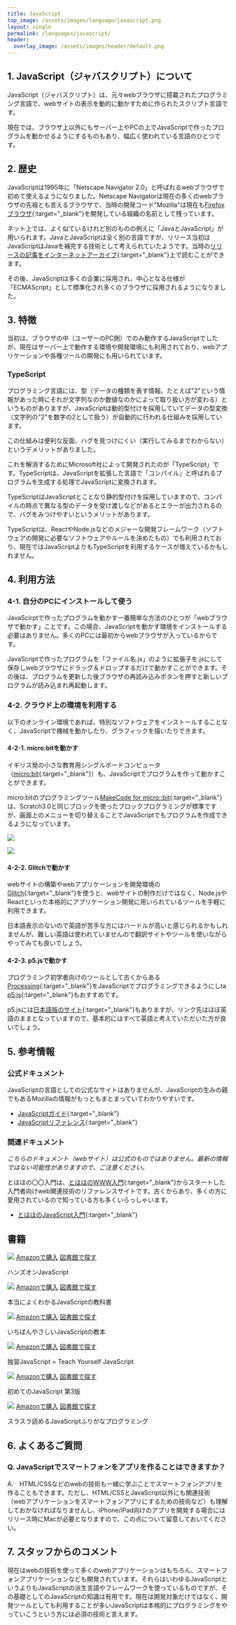 ```yaml
---
title: JavaScript
top_image: /assets/images/language/javascript.png
layout: single
permalink: /languages/javascript/
header:
  overlay_image: /assets/images/header/default.png
---
```

## 1. JavaScript（ジャバスクリプト）について
JavaScript（ジャバスクリプト）は、元々webブラウザに搭載されたプログラミング言語で、webサイトの表示を動的に動かすために作られたスクリプト言語です。

現在では、ブラウザ上以外にもサーバー上やPCの上でJavaScriptで作ったプログラムを動かせるようにするものもあり、幅広く使われている言語のひとつです。

## 2. 歴史
JavaScriptは1995年に「Netscape Navigator 2.0」と呼ばれるwebブラウザで初めて使えるようになりました。Netscape Navigatorは現在の多くのwebブラウザの先祖とも言えるブラウザで、当時の開発コード"Mozilla"は現在も[Firefoxブラウザ](https://www.mozilla.org/ja/firefox/){:target="_blank"}を開発している組織の名前として残っています。

ネット上では、よく似ているけれど別のものの例えに「JavaとJavaScript」が用いられます。JavaとJavaScriptは全く別の言語ですが、リリース当初はJavaScriptはJavaを補完する技術として考えられていたようです。当時の[リリースの記事をインターネットアーカイブ](https://web.archive.org/web/20070916144913/http://wp.netscape.com/newsref/pr/newsrelease67.html){:target="_blank"}上で読むことができます。

その後、JavaScriptは多くの企業に採用され、中心となる仕様が「ECMAScript」として標準化され多くのブラウザに採用されるようになりました。

## 3. 特徴
当初は、ブラウザの中（ユーザーのPC側）でのみ動作するJavaScriptでしたが、現在はサーバー上で動作する環境や開発環境にも利用されており、webアプリケーションや各種ツールの開発にも用いられています。

### TypeScript
プログラミング言語には、型（データの種類を表す情報。たとえば"2"という情報があった時にそれが文字列なのか数値なのかによって取り扱い方が変わる）というものがありますが、JavaScriptは動的型付けを採用していてデータの型変換（文字列の"2"を数字の2として扱う）が自動的に行われる仕組みを採用しています。

この仕組みは便利な反面、ハグを見つけにくい（実行してみるまでわからない）というデメリットがありました。

これを解消するためにMicrosoft社によって開発されたのが「TypeScript」です。TypeScriptは、JavaScriptを拡張した言語で「コンパイル」と呼ばれるプログラムを生成する処理でJavaScriptに変換されます。

TypeScriptはJavaScriptとことなり静的型付けを採用していますので、コンパイルの時点で異なる型のデータを受け渡しなどがあるとエラーが出力されるので、バグをみつけやすいというメリットがあります。

TypeScriptは、ReactやNode.jsなどのメジャーな開発フレームワーク（ソフトウェアの開発に必要なソフトウェアやルールを決めたもの）でも利用されており、現在ではJavaScriptよりもTypeScriptを利用するケースが増えているかもしれません。

## 4. 利用方法　

### 4-1. 自分のPCにインストールして使う
JavaScirptで作ったプログラムを動かす一番簡単な方法のひとつが「webブラウザで動かす」ことです。この場合、JavaScriptを動かす環境をインストールする必要はありません。多くのPCには最初からwebブラウザが入っているからです。

JavaScriptで作ったプログラムを「ファイル名.js」のように拡張子を.jsにして保存しwebブラウザにドラッグ＆ドロップするだけで動かすことができます。その後は、プログラムを更新した後ブラウザの再読み込みボタンを押すと新しいプログラムが読み込まれ再起動します。

### 4-2. クラウド上の環境を利用する
以下のオンライン環境であれば、特別なソフトウェアをインストールすることなく、JavaScriptで機械を動かしたり、グラフィックを描いたりできます。


#### 4-2-1. micro:bitを動かす
イギリス発の小さな教育用シングルボードコンピュータ（[micro:bit](https://microbit.org/ja/){:target="_blank"}）も、JavaScriptでプログラムを作って動かすことができます。

micro:bitのプログラミングツール[MakeCode for micro::bit](https://makecode.microbit.org/){:target="_blank"}は、Scratch3.0と同じブロックを使ったブロックプログラミングが標準ですが、画面上のメニューを切り替えることでJavaScriptでもプログラムを作成できるようになっています。

![](/assets/images/languages/javascript/microbit01.png)

![](/assets/images/languages/javascript/microbit02.png)

#### 4-2-2. Glitchで動かす
webサイトの構築やwebアプリケーションを開発環境の[Glitch](https://glitch.com/){:target="_blank"}を使うと、webサイトの制作だけではなく、Node.jsやReactといった本格的にアプリケーション開発に用いられているツールを手軽に利用できます。

日本語表示のないので英語が苦手な方にはハードルが高いと感じられるかもしれませんが、難しい英語は使われていませんので翻訳サイトやツールを使いながらやってみても良いでしょう。

#### 4-2-3. p5.jsで動かす
プログラミング初学者向けのツールとして古くからある[Processing](https://processing.org/){:target="_blank"}をJavaScriptでプログラミングできるようにしta
[p5.js](https://p5js.org/){:target="_blank"}もおすすめです。

p5.jsには[日本語版のサイト](https://p5js.jp/){:target="_blank"}もありますが、リンク先はほぼ英語のままとなっていますので、基本的にはすべて英語と考えていただいた方が良いでしょう。

## 5. 参考情報
### 公式ドキュメント
JavaScriptの言語としての公式なサイトはありませんが、JavaScriptの生みの親でもあるMozillaの情報がもっともまとまっていてわかりやすいです。

- [JavaScriptガイド](https://developer.mozilla.org/ja/docs/Web/JavaScript/Guide){:target="_blank"}
- [JavaScriptリファレンス](https://developer.mozilla.org/ja/docs/Web/JavaScript/Reference){:target="_blank"}

### 関連ドキュメント
_こちらのドキュメント（webサイト）は公式のものではありません。最新の情報ではない可能性がありますので、ご注意ください。_

とほほの〇〇入門は、[とほほのWWW入門](https://www.tohoho-web.com/www.html){:target="_blank"}からスタートした入門者向けweb関連技術のリファレンスサイトです。古くからあり、多くの方に愛用されているので知っている方も多くいらっしゃいます。

- [とほほのJavaScript入門](https://www.tohoho-web.com/js/index.htm){:target="_blank"}

## 書籍
<div class="bookshelf">
	<div class="book">
		<img class="cover" src="https://cover.openbd.jp/9784873119229.jpg">
		<a class="btn amazon" href="https://amazon.jp/dp/4873119227" target="blank">Amazonで購入</a>
		<a class="btn library" href="https://calil.jp/book/4873119227" target="blank">図書館で探す</a>
		<p class="title">ハンズオンJavaScript</p>
	</div>
	<div class="book">
		<img class="cover" src="https://cover.openbd.jp/9784797395150.jpg">
		<a class="btn amazon" href="https://amazon.jp/dp/479739515X" target="blank">Amazonで購入</a>
		<a class="btn library" href="https://calil.jp/book/479739515X" target="blank">図書館で探す</a>
		<p class="title">本当によくわかるJavaScriptの教科書</p>
	</div>
	<div class="book">
		<img class="cover" src="/assets/images/no_image.png">
		<a class="btn amazon" href="https://amazon.jp/dp/4295005924" target="blank">Amazonで購入</a>
		<a class="btn library" href="https://calil.jp/book/4295005924" target="blank">図書館で探す</a>
		<p class="title">いちばんやさしいJavaScriptの教本</p>
	</div>
	<div class="book">
		<img class="cover" src="https://cover.openbd.jp/9784798130842.jpg">
		<a class="btn amazon" href="https://amazon.jp/dp/4798130842" target="blank">Amazonで購入</a>
		<a class="btn library" href="https://calil.jp/book/4798130842" target="blank">図書館で探す</a>
		<p class="title">独習JavaScript = Teach Yourself JavaScript</p>
	</div>
	<div class="book">
		<img class="cover" src="/assets/images/no_image.png">
		<a class="btn amazon" href="https://amazon.jp/dp/4873117836" target="blank">Amazonで購入</a>
		<a class="btn library" href="https://calil.jp/book/4873117836" target="blank">図書館で探す</a>
		<p class="title">初めてのJavaScript 第3版</p>
	</div>
	<div class="book">
		<img class="cover" src="/assets/images/no_image.png">
		<a class="btn amazon" href="https://amazon.jp/dp/4295003859" target="blank">Amazonで購入</a>
		<a class="btn library" href="https://calil.jp/book/4295003859" target="blank">図書館で探す</a>
		<p class="title">スラスラ読めるJavaScriptふりがなプログラミング</p>
	</div>
</div>

## 6. よくあるご質問
### Q. JavaScriptでスマートフォンをアプリを作ることはできますか？
A.　HTML/CSSなどのwebの技術も一緒に学ぶことでスマートフォンアプリを作ることもできます。ただし、HTML/CSSとJavaScript以外にも関連技術（webアプリケーションをスマートフォンアプリにするための技術など）も理解しておかなければなりませんし、iPhone/iPad向けのアプリを開発する場合にはリリース時にMacが必要となりますので、この点について留意しておいてください。

## 7. スタッフからのコメント
現在はwebの技術を使って多くのwebアプリケーションはもちろん、スマートフォンアプリケーションなども開発されています。それらはいわゆるJavaScriptというよりもJavaScriptの派生言語やフレームワークを使っているものですが、その基礎としてのJavaScriptの知識は有用です。現在は開発対象だけではなく、開発ツールとしても利用することが多いJavaScriptは本格的にプログラミングをやっていこうという方には必須の技術と言えます。